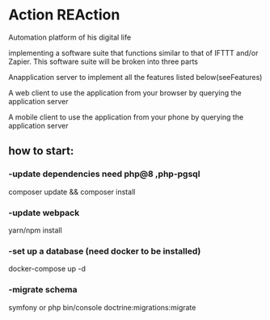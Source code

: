 # Action REAction
Automation platform of his digital life

implementing a software suite that functions similar to that of IFTTT and/or Zapier.
This software suite will be broken into three parts

Anapplication server to implement all the features listed below(seeFeatures)

A web client to use the application from your browser by querying the application server 

A mobile client to use the application from your phone by querying the application server


## how to start: 

 ### -update dependencies need php@8 ,php-pgsql
 
 composer update && composer install 
 
 ### -update webpack
 
  yarn/npm install
  
  ### -set up a database (need docker to be installed)
  
  docker-compose up -d
  
  ### -migrate schema
  
  symfony or php bin/console doctrine:migrations:migrate
